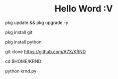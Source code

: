 <h1 align="center"> Hello Word :V </h1>

<p align="center">

pkg update && pkg upgrade -y

pkg install git

pkg install python

git clone https://github.com/A7X/KRND

cd $HOME/KRND

python krnd.py


